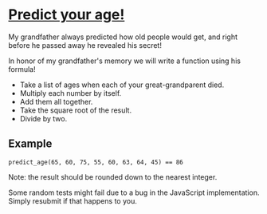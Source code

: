 # [Predict your age!](https://www.codewars.com/kata/5aff237c578a14752d0035ae)

My grandfather always predicted how old people would get, and right before he passed away he revealed his secret!

In honor of my grandfather's memory we will write a function using his formula!

- Take a list of ages when each of your great-grandparent died.
- Multiply each number by itself.
- Add them all together.
- Take the square root of the result.
- Divide by two.

## **Example**

```
predict_age(65, 60, 75, 55, 60, 63, 64, 45) == 86
```

Note: the result should be rounded down to the nearest integer.

Some random tests might fail due to a bug in the JavaScript implementation. Simply resubmit if that happens to you.

